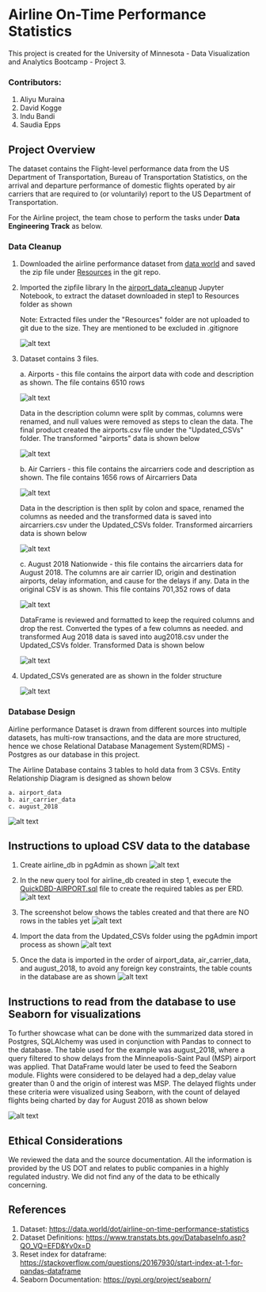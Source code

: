 # Airline On-Time Performance Statistics
This project is created for the University of Minnesota - Data Visualization and Analytics Bootcamp - Project 3.

### Contributors:

1. Aliyu Muraina
2. David Kogge
3. Indu Bandi
4. Saudia Epps

## Project Overview

The dataset contains the Flight-level performance data from the US Department of Transportation, Bureau of Transportation Statistics, on the arrival and departure performance of domestic flights operated by air carriers that are required to (or voluntarily) report to the US Department of Transportation.

For the Airline project, the team chose to perform the tasks under **Data Engineering Track** as below.

### Data Cleanup

1. Downloaded the airline performance dataset from [data world](https://data.world/dot/airline-on-time-performance-statistics) and saved the zip file under [Resources](Resources/dot-airline-on-time-performance-statistics/) in the git repo.

2. Imported the zipfile library In the [airport_data_cleanup](./airport_data_cleanup.ipynb) Jupyter Notebook, to extract the dataset downloaded in step1 to Resources folder as shown

    Note: Extracted files under the "Resources" folder are not uploaded to git due to the size. They are mentioned to be excluded in .gitignore

    ![alt text](Screenshots/01_Extracted_Files.png)

3. Dataset contains 3 files.

    a. Airports - this file contains the airport data with code and description as shown. The file contains 6510 rows

    ![alt text](Screenshots/02_Airport_Data.png)

    Data in the description column were split by commas, columns were renamed, and null values were removed as steps to clean the data. The final product created the airports.csv file under the "Updated_CSVs" folder. The transformed "airports" data is shown below
    
    ![alt text](Screenshots/03_Airport_Transformed_Data.png)

    b. Air Carriers - this file contains the aircarriers code and description as shown. The file contains 1656 rows of Aircarriers Data

    ![alt text](Screenshots/04_AirCarriers_Data.png)

    Data in the description is then split by colon and space, renamed the columns as needed and the transformed data is saved into aircarriers.csv under the Updated_CSVs folder. Transformed aircarriers data is shown below

    ![alt text](Screenshots/05_AirCarriers_Transformed_Data.png)

    c. August 2018 Nationwide - this file contains the aircarriers data for August 2018. The columns are air carrier ID, origin and destination airports, delay information, and cause for the delays if any. Data in the original CSV is as shown. This file contains 701,352 rows of data

    ![alt text](Screenshots/06_Aug_2018_Data.png)

    DataFrame is reviewed and formatted to keep the required columns and drop the rest. Converted the types of a few columns as needed. and transformed Aug 2018 data is saved into aug2018.csv under the Updated_CSVs folder. Transformed Data is shown below

    ![alt text](Screenshots/07_Aug_2018_Transformed_Data.png)

4. Updated_CSVs generated are as shown in the folder structure

    ![alt text](Screenshots/08_Updated_CSVs.png)


### Database Design

Airline performance Dataset is drawn from different sources into multiple datasets, has multi-row transactions, and the data are more structured, hence we chose Relational Database Management System(RDMS) - Postgres as our database in this project.

The Airline Database contains 3 tables to hold data from 3 CSVs. Entity Relationship Diagram is designed as shown below

    a. airport_data
    b. air_carrier_data
    c. august_2018

![alt text](QuickDBD-AIRPORT.png)

## Instructions to upload CSV data to the database

1. Create airline_db in pgAdmin as shown
![alt text](Screenshots/09_Create_Database.png)

2. In the new query tool for airline_db created in step 1, execute the [QuickDBD-AIRPORT.sql](./QuickDBD-AIRPORT.sql) file to create the required tables as per ERD.
![alt text](Screenshots/10_Schema_Run.png)

3. The screenshot below shows the tables created and that there are NO rows in the tables yet
![alt text](Screenshots/11_Before_Data_Load.png)

4. Import the data from the Updated_CSVs folder using the pgAdmin import process as shown
![alt text](Screenshots/12_pgAdmin_Data_Import.png)

5. Once the data is imported in the order of airport_data, air_carrier_data, and august_2018, to avoid any foreign key constraints, the table counts in the database are as shown
![alt text](Screenshots/13_After_Data_Load.png)

## Instructions to read from the database to use Seaborn for visualizations

To further showcase what can be done with the summarized data stored in Postgres, SQLAlchemy was used in conjunction with Pandas to connect to the database. The table used for the example was august_2018, where a query filtered to show delays from the Minneapolis-Saint Paul (MSP) airport was applied. That DataFrame would later be used to feed the Seaborn module. Flights were considered to be delayed had a dep_delay value greater than 0 and the origin of interest was MSP. The delayed flights under these criteria were visualized using Seaborn, with the count of delayed flights being charted by day for August 2018 as shown below

![alt text](Screenshots/14_MSP_Delayed_Flights.png)

## Ethical Considerations
We reviewed the data and the source documentation.  All the information is provided by the US DOT and relates to public companies in a highly regulated industry.  We did not find any of the data to be ethically concerning.

## References

1. Dataset: https://data.world/dot/airline-on-time-performance-statistics
2. Dataset Definitions: https://www.transtats.bts.gov/DatabaseInfo.asp?QO_VQ=EFD&Yv0x=D
3. Reset index for dataframe: https://stackoverflow.com/questions/20167930/start-index-at-1-for-pandas-dataframe
4. Seaborn Documentation: https://pypi.org/project/seaborn/
